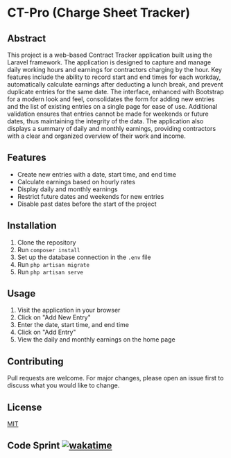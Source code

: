 # CT-Pro (Charge Sheet Tracker)

## Abstract

This project is a web-based Contract Tracker application built using the Laravel framework. The application is designed to capture and manage daily working hours and earnings for contractors charging by the hour. Key features include the ability to record start and end times for each workday, automatically calculate earnings after deducting a lunch break, and prevent duplicate entries for the same date. The interface, enhanced with Bootstrap for a modern look and feel, consolidates the form for adding new entries and the list of existing entries on a single page for ease of use. Additional validation ensures that entries cannot be made for weekends or future dates, thus maintaining the integrity of the data. The application also displays a summary of daily and monthly earnings, providing contractors with a clear and organized overview of their work and income.

## Features

* Create new entries with a date, start time, and end time
* Calculate earnings based on hourly rates
* Display daily and monthly earnings
* Restrict future dates and weekends for new entries
* Disable past dates before the start of the project

## Installation

1. Clone the repository
2. Run `composer install`
3. Set up the database connection in the `.env` file
4. Run `php artisan migrate`
5. Run `php artisan serve`

## Usage

1. Visit the application in your browser
2. Click on "Add New Entry"
3. Enter the date, start time, and end time
4. Click on "Add Entry"
5. View the daily and monthly earnings on the home page

## Contributing

Pull requests are welcome. For major changes, please open an issue first to discuss what you would like to change.

## License

[MIT](https://choosealicense.com/licenses/mit/)

## Code Sprint [![wakatime](https://wakatime.com/badge/user/563ecbb7-89c4-4563-82c1-258e14191d74/project/e528acbd-96b5-44a4-9ff4-83c2949ce413.svg)](https://wakatime.com/badge/user/563ecbb7-89c4-4563-82c1-258e14191d74/project/e528acbd-96b5-44a4-9ff4-83c2949ce413)
